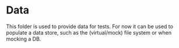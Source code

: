 # Data

This folder is used to provide data for tests.
For now it can be used to populate a data store, such as the (virtual/mock) file system or when mocking a DB.
  